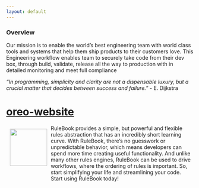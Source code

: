 ```yaml
---
layout: default
---
```


### Overview

Our mission is to enable the world’s best engineering team with world class tools and systems that help them ship products to their customers love.
This Engineering workflow enables team to securely take code from their dev box, through build, validate, release all the way to production with  in detailed monitoring and meet full compliance 


_“In programming, simplicity and clarity are not a dispensable luxury, but a crucial matter that decides between success and failure.”_ - E. Dijkstra

# <a href="{{ site.github.oreo-website }}">oreo-website</a>
<a href="{{ site.github.oreo-website }}" style="border: 0px"><img src="RuleBook.png" width="100px" align="left" style="margin: 10px 10px 30px 10px;"></a> RuleBook provides a simple, but powerful and flexible rules abstraction that has an incredibly short learning curve.
With RuleBook, there’s no guesswork or unpredictable behavior, which means developers can spend more time creating useful functionality. And unlike many other rules engines, RuleBook can be used to drive workflows, where the ordering of rules is important. So, start simplifying your life and streamlining your code. Start using RuleBook today!
